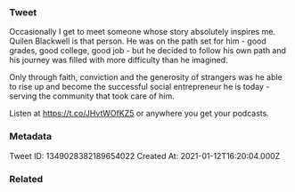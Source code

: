 ### Tweet
Occasionally I get to meet someone whose story absolutely inspires me. Quilen Blackwell is that person. He was on the path set for him - good grades, good college, good job - but he decided to follow his own path and his journey was filled with more difficulty than he imagined.

Only through faith, conviction and the generosity of strangers was he able to rise up and become the successful social entrepreneur he is today - serving the community that took care of him. 

Listen at https://t.co/JHvtWOfKZ5 or anywhere you get your podcasts.

### Metadata
Tweet ID: 1349028382189654022
Created At: 2021-01-12T16:20:04.000Z

### Related


